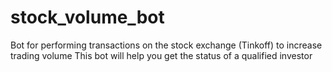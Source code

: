 # stock_volume_bot
Bot for performing transactions on the stock exchange (Tinkoff) to increase trading volume
  This bot will help you get the status of a qualified investor
